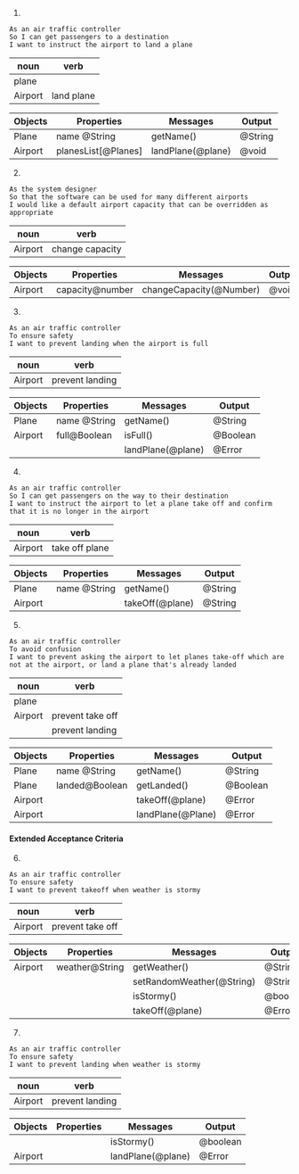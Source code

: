 1)
```
As an air traffic controller
So I can get passengers to a destination
I want to instruct the airport to land a plane
```
| noun    | verb        |
| -----   | ----------- |
| plane   |             |
| Airport | land plane  |


| Objects | Properties          | Messages          | Output   |
| ------- | ---------------     | ----------------- | -------- |
| Plane   | name @String        | getName()         | @String  |
| Airport | planesList[@Planes] | landPlane(@plane) | @void    |

2)

```
As the system designer
So that the software can be used for many different airports
I would like a default airport capacity that can be overridden as appropriate
```


| noun    | verb            |
| -----   | -----------     |
| Airport | change capacity |


| Objects | Properties          | Messages                   | Output   |
| ------- | ---------------     | -----------------          | -------- |
| Airport | capacity@number     | changeCapacity(@Number)    | @void    |


3)
```
As an air traffic controller
To ensure safety
I want to prevent landing when the airport is full
```

| noun    | verb            |
| -----   | -----------     |
| Airport | prevent landing |

| Objects | Properties          | Messages              | Output   |
| ------- | ---------------     | -----------------     | -------- |
| Plane   | name @String        | getName()             | @String  |
| Airport | full@Boolean        | isFull()              | @Boolean |
|         |                     | landPlane(@plane)     | @Error   |


4)
```
As an air traffic controller
So I can get passengers on the way to their destination
I want to instruct the airport to let a plane take off and confirm that it is no longer in the airport

```

| noun    | verb            |
| -----   | -----------     |
| Airport | take off plane  |

| Objects | Properties          | Messages              | Output   |
| ------- | ---------------     | -----------------     | -------- |
| Plane   | name @String        | getName()             | @String  |
| Airport |                     | takeOff(@plane)       | @String  |

5)
```
As an air traffic controller
To avoid confusion
I want to prevent asking the airport to let planes take-off which are not at the airport, or land a plane that's already landed

```

| noun    | verb             |
| -----   | -----------      |
| plane   |                  | 
| Airport | prevent take off |
|         | prevent landing  |



| Objects | Properties          | Messages              | Output   |
| ------- | ---------------     | -----------------     | -------- |
| Plane   | name @String        | getName()             | @String  |
| Plane   | landed@Boolean      | getLanded()           | @Boolean |
| Airport |                     | takeOff(@plane)       | @Error   |
| Airport |                     | landPlane(@Plane)     | @Error   


#### Extended Acceptance Criteria
6)
```
As an air traffic controller
To ensure safety
I want to prevent takeoff when weather is stormy
```
| noun    | verb             |
| -----   | -----------      |
| Airport | prevent take off |

| Objects | Properties          | Messages                 | Output   |
| ------- | ---------------     | -----------------        | -------- 
| Airport |  weather@String     |getWeather()              |@String   |
|         |                     |setRandomWeather(@String) |@String   |
|         |                     |isStormy()                |@boolean  |
|         |                     |takeOff(@plane)           |@Error    |


7)

```
As an air traffic controller
To ensure safety
I want to prevent landing when weather is stormy
```
| noun    | verb             |
| -----   | -----------      |
| Airport | prevent landing  |

| Objects | Properties          | Messages              | Output   |
| ------- | ---------------     | -----------------     | -------- |
|         |                     |isStormy()             |@boolean  |
| Airport |                     |landPlane(@plane)      |@Error    |


